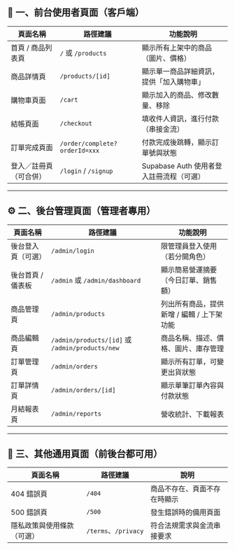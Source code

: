 ## 🛒 一、前台使用者頁面（客戶端）

| 頁面名稱        | 路徑建議                          | 功能說明                        |
| ----------- | ----------------------------- | --------------------------- |
| 首頁 / 商品列表頁  | `/` 或 `/products`             | 顯示所有上架中的商品（圖片、價格）           |
| 商品詳情頁       | `/products/[id]`              | 顯示單一商品詳細資訊，提供「加入購物車」        |
| 購物車頁面       | `/cart`                       | 顯示加入的商品、修改數量、移除             |
| 結帳頁面        | `/checkout`                   | 填收件人資訊，進行付款（串接金流）           |
| 訂單完成頁面      | `/order/complete?orderId=xxx` | 付款完成後跳轉，顯示訂單號與狀態            |
| 登入／註冊頁（可合併） | `/login` / `/signup`          | Supabase Auth 使用者登入註冊流程（可選） |

---

## ⚙️ 二、後台管理頁面（管理者專用）

| 頁面名稱       | 路徑建議                                           | 功能說明                     |
| ---------- | ---------------------------------------------- | ------------------------ |
| 後台登入頁（可選）  | `/admin/login`                                 | 限管理員登入使用（若分開角色）          |
| 後台首頁 / 儀表板 | `/admin` 或 `/admin/dashboard`                  | 顯示簡易營運摘要（今日訂單、銷售額）       |
| 商品管理頁      | `/admin/products`                              | 列出所有商品，提供新增 / 編輯 / 上下架功能 |
| 商品編輯頁      | `/admin/products/[id]` 或 `/admin/products/new` | 商品名稱、描述、價格、圖片、庫存管理       |
| 訂單管理頁      | `/admin/orders`                                | 顯示所有訂單，可變更出貨狀態           |
| 訂單詳情頁      | `/admin/orders/[id]`                           | 顯示單筆訂單內容與付款狀態            |
| 月結報表頁      | `/admin/reports`                               | 營收統計、下載報表                |

---

## 🧾 三、其他通用頁面（前後台都可用）

| 頁面名稱          | 路徑建議                | 說明             |
| ------------- | ------------------- | -------------- |
| 404 錯誤頁       | `/404`              | 商品不存在、頁面不存在時顯示 |
| 500 錯誤頁       | `/500`              | 發生錯誤時的備用頁面     |
| 隱私政策與使用條款（可選） | `/terms`、`/privacy` | 符合法規需求與金流串接要求  |



